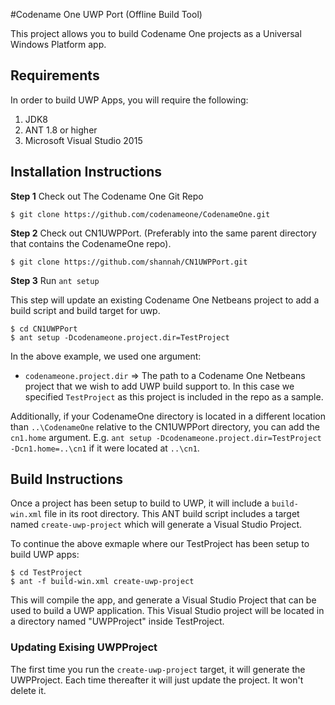 #Codename One UWP Port (Offline Build Tool)

This project allows you to build Codename One projects as a Universal Windows Platform app.

## Requirements

In order to build UWP Apps, you will require the following:

1. JDK8
2. ANT 1.8 or higher
3. Microsoft Visual Studio 2015

## Installation Instructions

**Step 1**  Check out The Codename One Git Repo

~~~~
$ git clone https://github.com/codenameone/CodenameOne.git
~~~~

**Step 2** Check out CN1UWPPort.  (Preferably into the same parent directory that contains the CodenameOne repo).

~~~~
$ git clone https://github.com/shannah/CN1UWPPort.git
~~~~

**Step 3** Run `ant setup`

This step will update an existing Codename One Netbeans project to add a build script and build target for uwp.

~~~~
$ cd CN1UWPPort
$ ant setup -Dcodenameone.project.dir=TestProject
~~~~

In the above example, we used one argument:

* `codenameone.project.dir` => The path to a Codename One Netbeans project that we wish to add UWP build support to.  In this case we specified `TestProject` as this project is included in the repo as a sample.

Additionally, if your CodenameOne directory is located in a different location than `..\CodenameOne` relative to the CN1UWPPort directory, you can add the `cn1.home` argument. E.g. `ant setup -Dcodenameone.project.dir=TestProject -Dcn1.home=..\cn1` if it were located at `..\cn1`.

## Build Instructions

Once a project has been setup to build to UWP, it will include a `build-win.xml` file in its root directory.  This ANT build script includes 
a target named `create-uwp-project` which will generate a Visual Studio Project.

To continue the above exmaple where our TestProject has been setup to build UWP apps:

~~~~
$ cd TestProject
$ ant -f build-win.xml create-uwp-project
~~~~

This will compile the app, and generate a Visual Studio Project that can be used to build a UWP application.  This Visual Studio project will be 
located in a directory named "UWPProject" inside TestProject.

### Updating Exising UWPProject

The first time you run the `create-uwp-project` target, it will generate the UWPProject.  Each time thereafter it will just update the project.  It won't delete it.

 
